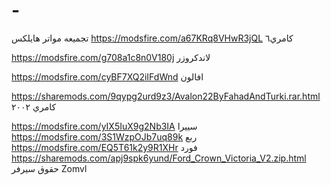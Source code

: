 # -
تجميعه مواتر
هايلكس https://modsfire.com/a67KRq8VHwR3jQL
كامري٦ 

https://modsfire.com/g708a1c8n0V180j
لاندكروزر 

https://modsfire.com/cyBF7XQ2iIFdWnd
افالون 

https://sharemods.com/9qypg2urd9z3/Avalon22ByFahadAndTurki.rar.html
كامري ٢٠٠٢ 

https://modsfire.com/yIX5IuX9g2Nb3IA
سييرا 
https://modsfire.com/3S1WzpOJb7uq89k
ربع 
https://modsfire.com/EQ5T61k2y9R1XHr
فورد 
https://sharemods.com/apj9spk6yund/Ford_Crown_Victoria_V2.zip.html
حقوق سيرفر Zomvl
